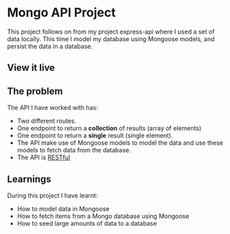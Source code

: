 # Mongo API Project

This project follows on from my project express-api where I used a set of data locally. This time I model my database using Mongoose models, and persist the data in a database.

## View it live


## The problem

The API I have worked with has: 

- Two different routes. 
- One endpoint to return a **collection** of results (array of elements)
- One endpoint to return a **single** result (single element).
- The API make use of Mongoose models to model the data and use these models to fetch data from the database.
- The API is [RESTful](https://www.smashingmagazine.com/2018/01/understanding-using-rest-api/)

## Learnings

During this project I have learnt:

- How to model data in Mongoose
- How to fetch items from a Mongo database using Mongoose
- How to seed large amounts of data to a database

